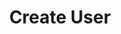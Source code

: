 ---
layout: default
title:  Create User
permalink: /CORA.RDR/User-Guide/Create-User
nav_order: 1
parent: User Guide
grand_parent: CORA.RDR
---